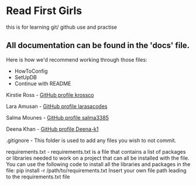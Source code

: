 # Read First Girls 
this is for learning git/ github use  and practise



## All documentation can be found in the 'docs' file. 
Here is how we'd recommend working through those files: 
- HowToConfig
- SetUpDB
- Continue with README


<!--- Add your GitHub username, link to page --->

Kirstie Ross - [GitHub profile krossco](https://github.com/krossco)

Lara Amusan - [GitHub profile larasacodes](https://github.com/larasacodes)

Salma Mounes - [GitHub profile salma3385](https://github.com/salma3385)

Deena Khan - [GitHub profile Deena-k1](https://github.com/Deena-k1)




.gitignore - This folder is used to add any files you wish to not commit. 

requirements.txt - requirements.txt is a file that contains a list of packages or libraries needed to work on a project that can all be installed with the file. You can use the following code to install all the libraries and packages in the file:
pip install -r /path/to/requirements.txt
Insert your own file path leading to the requirements.txt file 
